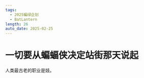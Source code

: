 ```yaml
---
tags:
  - 2025蝙绿企划
  - BatLantern
length: 26
auto_date: 2025-02-25
---
```


# 一切要从蝙蝠侠决定站街那天说起

人类最古老的职业是妓。
